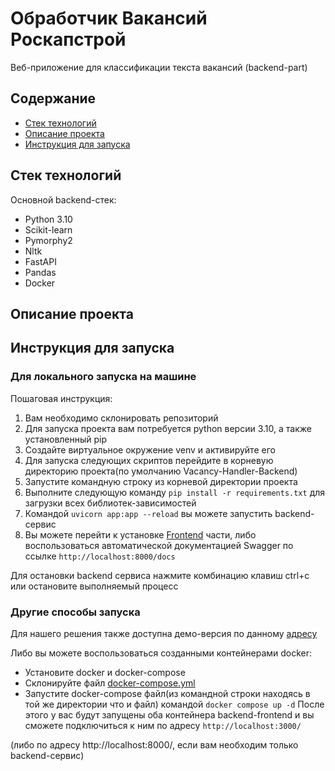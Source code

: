 # Обработчик Вакансий Роскапстрой
Веб-приложение для классификации текста вакансий (backend-part)
## Содержание

- [Стек технологий](#стек-технологий)
- [Описание проекта](#описание-проекта)
- [Инструкция для запуска](#инструкция-для-запуска)

## Стек технологий
Основной backend-стек:
- Python 3.10
- Scikit-learn
- Pymorphy2
- Nltk
- FastAPI
- Pandas
- Docker
## Описание проекта

## Инструкция для запуска
### Для локального запуска на машине
Пошаговая инструкция:
1. Вам необходимо склонировать репозиторий
2. Для запуска проекта вам потребуется python версии 3.10, а также установленный pip
3. Создайте виртуальное окружение venv и активируйте его
4. Для запуска следующих скриптов перейдите в корневую директорию проекта(по умолчанию Vacancy-Handler-Backend)
5. Запустите командную строку из корневой директории проекта
6. Выполните следующую команду ```pip install -r requirements.txt``` для загрузки всех библиотек-зависимостей
7. Командой  ```uvicorn app:app --reload``` вы можете запустить backend-сервис
8. Вы можете перейти к установке [Frontend](https://github.com/MrRobinGoood/Vacancy-Handler-Frontend) части, либо воспользоваться автоматической документацией Swagger по ссылке ```http://localhost:8000/docs```

Для остановки backend сервиса нажмите комбинацию клавиш ctrl+c или остановите выполняемый процесс
### Другие способы запуска
Для нашего решения также доступна демо-версия по данному [адресу](...)

Либо вы можете воспользоваться созданными контейнерами docker:
- Установите docker и docker-compose
- Склонируйте файл [docker-compose.yml](https://github.com/MrRobinGoood/Vacancy-Handler-Backend/blob/master/docker-compose.yml)
- Запустите docker-compose файл(из командной строки находясь в той же директории что и файл) командой ```docker compose up -d```
После этого у вас будут запущены оба контейнера backend-frontend и вы сможете подключиться к ним по адресу ```http://localhost:3000/```

(либо по адресу http://localhost:8000/, если вам необходим только backend-сервис)




